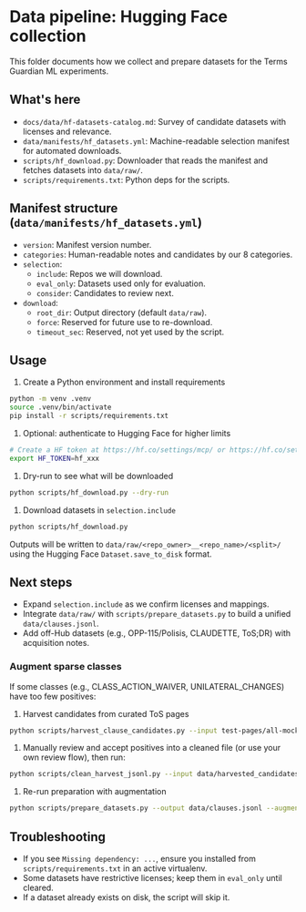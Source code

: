 # Data pipeline: Hugging Face collection

This folder documents how we collect and prepare datasets for the Terms Guardian ML experiments.

## What's here

- `docs/data/hf-datasets-catalog.md`: Survey of candidate datasets with licenses and relevance.
- `data/manifests/hf_datasets.yml`: Machine-readable selection manifest for automated downloads.
- `scripts/hf_download.py`: Downloader that reads the manifest and fetches datasets into `data/raw/`.
- `scripts/requirements.txt`: Python deps for the scripts.

## Manifest structure (`data/manifests/hf_datasets.yml`)

- `version`: Manifest version number.
- `categories`: Human-readable notes and candidates by our 8 categories.
- `selection`:
  - `include`: Repos we will download.
  - `eval_only`: Datasets used only for evaluation.
  - `consider`: Candidates to review next.
- `download`:
  - `root_dir`: Output directory (default `data/raw`).
  - `force`: Reserved for future use to re-download.
  - `timeout_sec`: Reserved, not yet used by the script.

## Usage

1. Create a Python environment and install requirements

```bash
python -m venv .venv
source .venv/bin/activate
pip install -r scripts/requirements.txt
```

1. Optional: authenticate to Hugging Face for higher limits

```bash
# Create a HF token at https://hf.co/settings/mcp/ or https://hf.co/settings/tokens
export HF_TOKEN=hf_xxx
```

1. Dry-run to see what will be downloaded

```bash
python scripts/hf_download.py --dry-run
```

1. Download datasets in `selection.include`

```bash
python scripts/hf_download.py
```

Outputs will be written to `data/raw/<repo_owner>__<repo_name>/<split>/` using the Hugging Face `Dataset.save_to_disk` format.

## Next steps

- Expand `selection.include` as we confirm licenses and mappings.
- Integrate `data/raw/` with `scripts/prepare_datasets.py` to build a unified `data/clauses.jsonl`.
- Add off-Hub datasets (e.g., OPP-115/Polisis, CLAUDETTE, ToS;DR) with acquisition notes.

### Augment sparse classes

If some classes (e.g., CLASS_ACTION_WAIVER, UNILATERAL_CHANGES) have too few positives:

1. Harvest candidates from curated ToS pages

```bash
python scripts/harvest_clause_candidates.py --input test-pages/all-mocks/test-pages/curated-tos --output data/harvested_candidates.jsonl
```

1. Manually review and accept positives into a cleaned file (or use your own review flow), then run:

```bash
python scripts/clean_harvest_jsonl.py --input data/harvested_candidates.jsonl --output data/harvested_class_action.cleaned.jsonl
```

1. Re-run preparation with augmentation

```bash
python scripts/prepare_datasets.py --output data/clauses.jsonl --augment data/harvested_class_action.cleaned.jsonl
```

## Troubleshooting

- If you see `Missing dependency: ...`, ensure you installed from `scripts/requirements.txt` in an active virtualenv.
- Some datasets have restrictive licenses; keep them in `eval_only` until cleared.
- If a dataset already exists on disk, the script will skip it.
